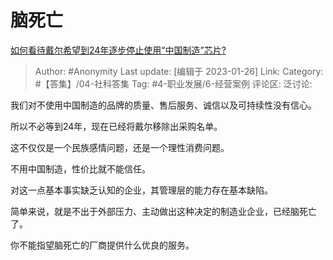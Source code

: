 # 脑死亡
[如何看待戴尔希望到24年逐步停止使用“中国制造”芯片?](https://www.zhihu.com/question/577081728/answer/2861056857)

> Author: #Anonymity
> Last update: [编辑于 2023-01-26]
> Link:
> Category: #【答集】/04-社科答集
> Tag: #4-职业发展/6-经营案例
> 评论区:
> 泛讨论:

我们对不使用中国制造的品牌的质量、售后服务、诚信以及可持续性没有信心。

所以不必等到24年，现在已经将戴尔移除出采购名单。

这不仅仅是一个民族感情问题，还是一个理性消费问题。

不用中国制造，性价比就不能信任。

对这一点基本事实缺乏认知的企业，其管理层的能力存在基本缺陷。

简单来说，就是不出于外部压力、主动做出这种决定的制造业企业，已经脑死亡了。

你不能指望脑死亡的厂商提供什么优良的服务。
